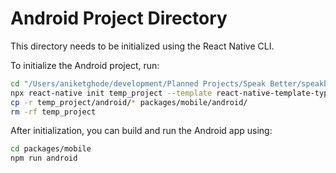# Android Project Directory

This directory needs to be initialized using the React Native CLI.

To initialize the Android project, run:

```bash
cd "/Users/aniketghode/development/Planned Projects/Speak Better/speakbetter-ai-coach"
npx react-native init temp_project --template react-native-template-typescript
cp -r temp_project/android/* packages/mobile/android/
rm -rf temp_project
```

After initialization, you can build and run the Android app using:

```bash
cd packages/mobile
npm run android
```
